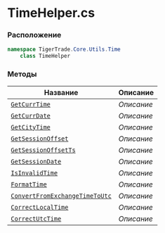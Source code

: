 
# TimeHelper.cs
### Расположение
```csharp
namespace TigerTrade.Core.Utils.Time  
    class TimeHelper
```

### Методы
| Название | Описание |
| --- | --- |
| [`GetCurrTime`](./Методы/GetCurrTime.md) | *Описание* |
| [`GetCurrDate`](./Методы/GetCurrDate.md) | *Описание* |
| [`GetCityTime`](./Методы/GetCityTime.md) | *Описание* |
| [`GetSessionOffset`](./Методы/GetSessionOffset.md) | *Описание* |
| [`GetSessionOffsetTs`](./Методы/GetSessionOffsetTs.md) | *Описание* |
| [`GetSessionDate`](./Методы/GetSessionDate.md) | *Описание* |
| [`IsInvalidTime`](./Методы/IsInvalidTime.md) | *Описание* |
| [`FormatTime`](./Методы/FormatTime.md) | *Описание* |
| [`ConvertFromExchangeTimeToUtc`](./Методы/ConvertFromExchangeTimeToUtc.md) | *Описание* |
| [`CorrectLocalTime`](./Методы/CorrectLocalTime.md) | *Описание* |
| [`CorrectUtcTime`](./Методы/CorrectUtcTime.md) | *Описание* |

